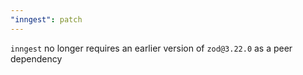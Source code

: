 ```yaml
---
"inngest": patch
---
```


`inngest` no longer requires an earlier version of `zod@3.22.0` as a peer dependency
